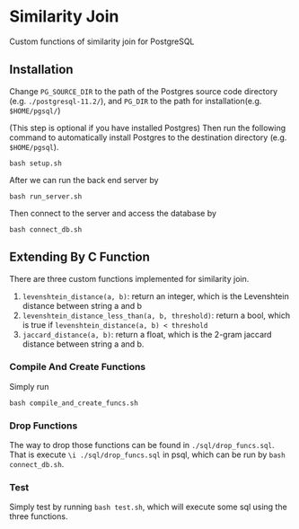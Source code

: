# Similarity Join

Custom functions of similarity join for PostgreSQL



## Installation

Change `PG_SOURCE_DIR`  to the path of the Postgres source code directory (e.g. `./postgresql-11.2/`), and `PG_DIR` to the path for installation(e.g. `$HOME/pgsql/`)

(This step is optional if you have installed Postgres) Then run the following command to automatically install Postgres to the destination directory (e.g. `$HOME/pgsql`).

```
bash setup.sh
```

After we can run the back end server by

```
bash run_server.sh
```

Then connect to the server and access the database by 

```
bash connect_db.sh
```



## Extending By C Function

There are three custom functions implemented for similarity join.

1. `levenshtein_distance(a, b)`: return an integer, which is the Levenshtein distance between string a and b
2. `levenshtein_distance_less_than(a, b, threshold)`: return a bool, which is true if `levenshtein_distance(a, b) < threshold`
3. `jaccard_distance(a, b)`: return a float, which is the 2-gram jaccard distance between string a and b.



### Compile And Create Functions

Simply run

```
bash compile_and_create_funcs.sh
```



### Drop Functions

The way to drop those functions can be found in `./sql/drop_funcs.sql`. That is execute `\i ./sql/drop_funcs.sql` in psql, which can be run by `bash connect_db.sh`.



### Test

Simply test by running `bash test.sh`, which will execute some sql using the three functions.









 